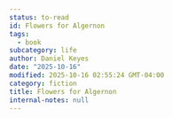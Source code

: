 ```yaml
---
status: to-read
id: Flowers for Algernon
tags:
  - book
subcategory: life
author: Daniel Keyes
date: "2025-10-16"
modified: 2025-10-16 02:55:24 GMT-04:00
category: fiction
title: Flowers for Algernon
internal-notes: null
---
```

